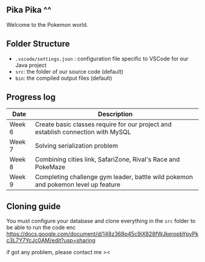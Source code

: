 ## Pika Pika ^^

Welcome to the Pokemon world.

## Folder Structure

- `.vscode/settings.json` : configuration file specific to VSCode for our Java project
- `src`: the folder of our source code (default)
- `bin`: the compiled output files (default)


## Progress log
| Date   | Description                                                                       |
|--------|-----------------------------------------------------------------------------------|
| Week 6 | Create basic classes require for our project and establish connection with MySQL  |
| Week 7 | Solving serialization problem                                                     |
| Week 8 | Combining cities link, SafariZone, Rival's Race and PokeMaze                      |
| Week 9 | Completing challenge gym leader, battle wild pokemon and pokemon level up feature |

## Cloning guide
You must configure your database and clone everything in the `src` folder to be able to run the code
enc https://docs.google.com/document/d/148z368p45c9iX828fWJkeropbYpyPkc3L7Y7YcJc0AM/edit?usp=sharing

if got any problem, please contact me ><